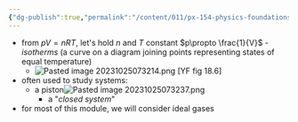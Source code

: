 ```yaml
---
{"dg-publish":true,"permalink":"/content/011/px-154-physics-foundations/px-154-c-thermal-physics-2/px-154-c2-p-v-diagrams/","created":"2024-11-25T10:50:32.000+00:00","updated":"2024-11-26T19:49:33.507+00:00"}
---
```


- from $pV=nRT$, let's hold $n$ and $T$ constant
		$p\propto \frac{1}{V}$ - *isotherms* (a curve on a diagram joining points representing states of equal temperature)
	- ![Pasted image 20231025073214.png](/img/user/pics/Pasted%20image%2020231025073214.png) 
[YF fig 18.6]
- often used to study systems:
	- a piston![Pasted image 20231025073237.png](/img/user/pics/Pasted%20image%2020231025073237.png)
		- a "*closed system*"
- for most of this module, we will consider ideal gases